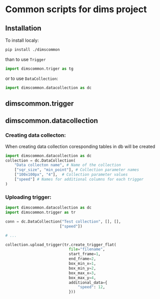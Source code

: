 # Common scripts for dims project

## Installation

To install localy:

```bash
pip install ./dimscommon
```

than to use `Trigger`

```python
import dimscommon.triger as tg
```

or to use `DataCollection`:

```python
import dimscommon.datacollection as dc
```

## dimscommon.trigger



## dimscommon.datacollection

### Creating data collecton:

When creating data collection coresponding tables in db will be created

```python
import dimscommon.datacollection as dc
collection = dc.DataCollection(
    "Data collecton name", # Name of the collection 
    ["sqr_size", "min_point"], # Collection parameter names 
    ["100x100px", "4"],  # Collection parameter values
    ["speed"] # Names for additional columns for each trigger
)
```

### Uploading trigger:

```python
import dimscommon.datacollection as dc
import dimscommon.trigger as tr

conn = dc.DataCollection("Test collection", [], [],
                        ["speed"])

# ...

collection.upload_trigger(tr.create_trigger_flat(
                            file="filename",
                            start_frame=1,
                            end_frame=2,
                            box_min_x=1,
                            box_min_y=2,
                            box_max_x=3,
                            box_max_y=4,
                            additional_data={
                                "speed": 12,
                            }))
```